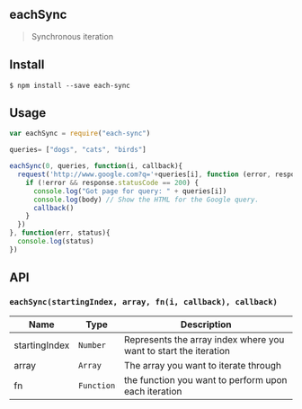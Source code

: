 ## eachSync
> Synchronous iteration

## Install
```
$ npm install --save each-sync
```

## Usage
```javascript
var eachSync = require("each-sync")

queries= ["dogs", "cats", "birds"]

eachSync(0, queries, function(i, callback){
  request('http://www.google.com?q='+queries[i], function (error, response, body) {
    if (!error && response.statusCode == 200) {
      console.log("Got page for query: " + queries[i])
      console.log(body) // Show the HTML for the Google query.
      callback()
    }
  })
}, function(err, status){
  console.log(status)
})
```

## API

### `eachSync(startingIndex, array, fn(i, callback), callback)`

| Name | Type | Description |
|------|------|-------------|
| startingIndex | `Number` | Represents the array index where you want to start the iteration
| array | `Array` | The array you want to iterate through
| fn | `Function` | the function you want to perform upon each iteration 
